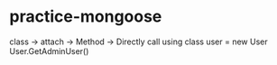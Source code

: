 # practice-mongoose

class -> attach -> Method -> Directly call using class
user = new User
User.GetAdminUser()
